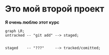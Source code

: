 # Это мой второй проект


**Я очень люблю этот курс**


```mermaid
graph LR;
untracked -- "git add" --> staged;


staged    -- "???"     --> tracked/comitted;
```
